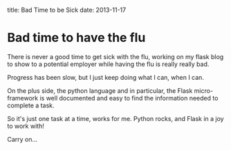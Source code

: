title: Bad Time to be Sick
date: 2013-11-17

# Bad time to have the flu

There is never a good time to get sick with the flu,
working on my flask blog to show to a potential employer
while having the flu is really really bad.

Progress has been slow, but I just keep doing
what I can, when I can.

On the plus side, the python language and in particular, the
Flask micro-framework is well documented and easy to find the
information needed to complete a task.

So it's just one task at a time, works for me.
Python rocks, and Flask in a joy to work with!

Carry on...
